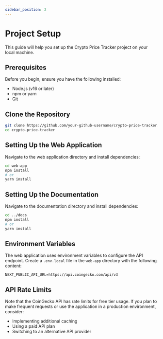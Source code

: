 ```yaml
---
sidebar_position: 2
---
```


# Project Setup

This guide will help you set up the Crypto Price Tracker project on your local machine.

## Prerequisites

Before you begin, ensure you have the following installed:
- Node.js (v16 or later)
- npm or yarn
- Git

## Clone the Repository

```bash
git clone https://github.com/your-github-username/crypto-price-tracker.git
cd crypto-price-tracker
```

## Setting Up the Web Application

Navigate to the web application directory and install dependencies:

```bash
cd web-app
npm install
# or
yarn install
```

## Setting Up the Documentation

Navigate to the documentation directory and install dependencies:

```bash
cd ../docs
npm install
# or
yarn install
```

## Environment Variables

The web application uses environment variables to configure the API endpoint. Create a `.env.local` file in the `web-app` directory with the following content:

```env
NEXT_PUBLIC_API_URL=https://api.coingecko.com/api/v3
```

## API Rate Limits

Note that the CoinGecko API has rate limits for free tier usage. If you plan to make frequent requests or use the application in a production environment, consider:
- Implementing additional caching
- Using a paid API plan
- Switching to an alternative API provider
